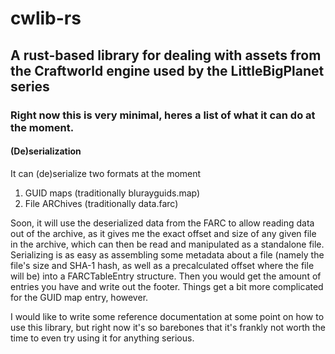 # cwlib-rs
## A rust-based library for dealing with assets from the Craftworld engine used by the LittleBigPlanet series

### Right now this is very minimal, heres a list of what it can do at the moment.
#### (De)serialization
It can (de)serialize two formats at the moment
1. GUID maps (traditionally blurayguids.map)
2. File ARChives (traditionally data.farc)

Soon, it will use the deserialized data from the FARC to allow reading data out of the archive, as it gives me the exact offset and size of any given file in the archive, which can then be read and manipulated as a standalone file. Serializing is as easy as assembling some metadata about a file (namely the file's size and SHA-1 hash, as well as a precalculated offset where the file will be) into a FARCTableEntry structure. Then you would get the amount of entries you have and write out the footer. Things get a bit more complicated for the GUID map entry, however.

I would like to write some reference documentation at some point on how to use this library, but right now it's so barebones that it's frankly not worth the time to even try using it for anything serious.
